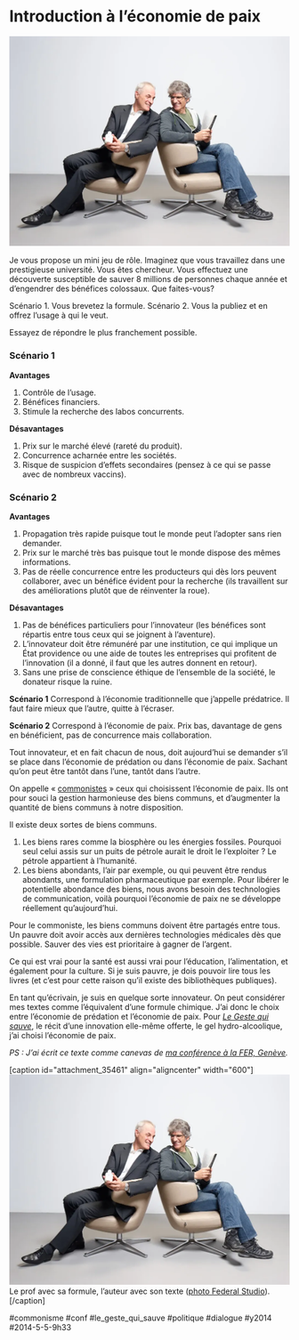 # Introduction à l’économie de paix

![](_i/piette-crouzet.webp)

Je vous propose un mini jeu de rôle. Imaginez que vous travaillez dans une prestigieuse université. Vous êtes chercheur. Vous effectuez une découverte susceptible de sauver 8 millions de personnes chaque année et d’engendrer des bénéfices colossaux. Que faites-vous?

Scénario 1. Vous brevetez la formule.
Scénario 2. Vous la publiez et en offrez l’usage à qui le veut.

Essayez de répondre le plus franchement possible.

### Scénario 1

**Avantages**

1. Contrôle de l’usage.
2. Bénéfices financiers.
3. Stimule la recherche des labos concurrents.

**Désavantages**

1. Prix sur le marché élevé (rareté du produit).
2. Concurrence acharnée entre les sociétés.
3. Risque de suspicion d’effets secondaires (pensez à ce qui se passe avec de nombreux vaccins).

### Scénario 2

**Avantages**

1. Propagation très rapide puisque tout le monde peut l’adopter sans rien demander.
2. Prix sur le marché très bas puisque tout le monde dispose des mêmes informations.
3. Pas de réelle concurrence entre les producteurs qui dès lors peuvent collaborer, avec un bénéfice évident pour la recherche (ils travaillent sur des améliorations plutôt que de réinventer la roue).

**Désavantages**

1. Pas de bénéfices particuliers pour l’innovateur (les bénéfices sont répartis entre tous ceux qui se joignent à l’aventure).
2. L’innovateur doit être rémunéré par une institution, ce qui implique un État providence ou une aide de toutes les entreprises qui profitent de l’innovation (il a donné, il faut que les autres donnent en retour).
3. Sans une prise de conscience éthique de l’ensemble de la société, le donateur risque la ruine.

**Scénario 1** Correspond à l’économie traditionnelle que j’appelle prédatrice. Il faut faire mieux que l’autre, quitte à l’écraser.

**Scénario 2** Correspond à l’économie de paix. Prix bas, davantage de gens en bénéficient, pas de concurrence mais collaboration.

Tout innovateur, et en fait chacun de nous, doit aujourd’hui se demander s’il se place dans l’économie de prédation ou dans l’économie de paix. Sachant qu’on peut être tantôt dans l’une, tantôt dans l’autre.

On appelle « [commonistes](../../2013/11/amis-commonistes.md) » ceux qui choisissent l’économie de paix. Ils ont pour souci la gestion harmonieuse des biens communs, et d’augmenter la quantité de biens communs à notre disposition.

Il existe deux sortes de biens communs.

1. Les biens rares comme la biosphère ou les énergies fossiles. Pourquoi seul celui assis sur un puits de pétrole aurait le droit le l’exploiter ? Le pétrole appartient à l’humanité.
2. Les biens abondants, l’air par exemple, ou qui peuvent être rendus abondants, une formulation pharmaceutique par exemple. Pour libérer le potentielle abondance des biens, nous avons besoin des technologies de communication, voilà pourquoi l’économie de paix ne se développe réellement qu’aujourd’hui.

Pour le commoniste, les biens communs doivent être partagés entre tous. Un pauvre doit avoir accès aux dernières technologies médicales dès que possible. Sauver des vies est prioritaire à gagner de l’argent.

Ce qui est vrai pour la santé est aussi vrai pour l’éducation, l’alimentation, et également pour la culture. Si je suis pauvre, je dois pouvoir lire tous les livres (et c’est pour cette raison qu’il existe des bibliothèques publiques).

En tant qu’écrivain, je suis en quelque sorte innovateur. On peut considérer mes textes comme l’équivalent d’une formule chimique. J’ai donc le choix entre l’économie de prédation et l’économie de paix. Pour *[Le Geste qui sauve](../../page/le-geste-qui-sauve)*, le récit d’une innovation elle-même offerte, le gel hydro-alcoolique, j’ai choisi l’économie de paix.

*PS : J’ai écrit ce texte comme canevas de [ma conférence à la FER, Genève](http://www.rezonance.ch/rezo/classes/ft-first-tuesday/geneve/20140505/one-community?page_num=0).*

[caption id="attachment\_35461" align="aligncenter" width="600"]![Le prof avec sa formule, l’auteur avec son texte (photo Federal Studio).](_i/piette-crouzet.webp) Le prof avec sa formule, l’auteur avec son texte ([photo Federal Studio](http://www.federal.li/)).[/caption]



#commonisme #conf #le_geste_qui_sauve #politique #dialogue #y2014 #2014-5-5-9h33
